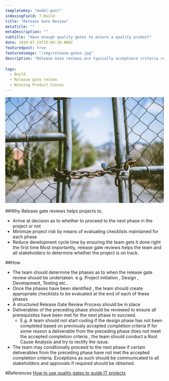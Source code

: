```yaml
---
templateKey: "model-post"
indexingField: 7-Build
title: "Release Gate Review"
metaTitle: ""
metaDescription: ""
subtitle: "Have enough quality gates to ensure a quality product"
date: 2019-07-25T15:04:10.000Z
featuredpost: true
featuredimage: "/img/release-gates.jpg"
description: "Release Gate reviews are typically acceptance criteria reviews with predefined quality criteria that a project must meet in order to proceed from one stage of its lifecycle to the next."

tags:
  - Build
  - Release gate review
  - Winning Product Canvas
---
```


![Release Gates](/img/release-gates.jpg)

##Why
Release gate reviews helps projects to,

- Arrive at decision as to whether to proceed to the next phase in the project or not
- Minimize project risk by means of evaluating checklists maintained for each phase
- Reduce development cycle time by ensuring the team gets it done right the first time
  Most importantly, release gate reviews helps the team and all stakeholders to determine whether the project is on track.

##How

- The team should determine the phases as to when the release gate review should be undertaken. e.g. Project initiation , Design , Development, Testing etc..
- Once the phases have been identified , the team should create appropriate checklists to be evaluated at the end of each of these phases
- A structured Release Gate Review Process should be in place
- Deliverables of the preceding phase should be reviewed to ensure all prerequisites have been met for the next phase to succeed.
  - E.g. A team should not start coding if the design phase has not been completed based on previously accepted completion criteria
    If for some reason a deliverable from the preceding phase does not meet the accepted completion criteria , the team should conduct a Root Cause Analysis and try to rectify the issue.
- The team may conditionally proceed to the next phase if certain deliverables from the preceding phase have not met the accepted completion criteria. Exceptions as such should be communicated to all stakeholders and approvals if required should be obtained. 

#References
[How to use quality gates to guide IT projects](https://www.techrepublic.com/article/how-to-use-quality-gates-to-guide-it-projects/)
